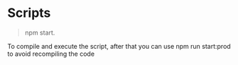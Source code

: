 # Scripts

> npm start.

To compile and execute the script, after that you can use npm run start:prod to avoid recompiling the code
